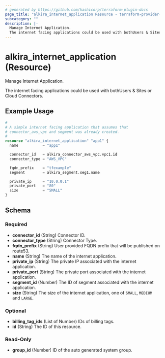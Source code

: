 ```yaml
---
# generated by https://github.com/hashicorp/terraform-plugin-docs
page_title: "alkira_internet_application Resource - terraform-provider-alkira"
subcategory: ""
description: |-
  Manage Internet Application.
  The internet facing applications could be used with bothUsers & Sites or Cloud Connectors.
---
```


# alkira_internet_application (Resource)

Manage Internet Application.

The internet facing applications could be used with bothUsers & Sites or Cloud Connectors.

## Example Usage

```terraform
#
# A simple internet facing application that assumes that
# connector_aws_vpc and segment was already created.
#
resource "alkira_internet_application" "app1" {
  name           = "app1"

  connector_id   = alkira_connector_aws_vpc.vpc1.id
  connector_type = "AWS_VPC"

  fqdn_prefix    = "tfexample"
  segment        = alkira_segment.seg1.name

  private_ip     = "10.0.0.1"
  private_port   = "80"
  size           = "SMALL"
}
```

<!-- schema generated by tfplugindocs -->
## Schema

### Required

- **connector_id** (String) Connector ID.
- **connector_type** (String) Connector Type.
- **fqdn_prefix** (String) User provided FQDN prefix that will be published on route53.
- **name** (String) The name of the internet application.
- **private_ip** (String) The private IP associated with the internet application.
- **private_port** (String) The private port associated with the internet application.
- **segment_id** (Number) The ID of segment associated with the internet application.
- **size** (String) The size of the internet application, one of `SMALL`, `MEDIUM` and `LARGE`.

### Optional

- **billing_tag_ids** (List of Number) IDs of billing tags.
- **id** (String) The ID of this resource.

### Read-Only

- **group_id** (Number) ID of the auto generated system group.



